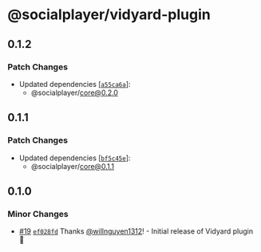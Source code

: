 # @socialplayer/vidyard-plugin

## 0.1.2

### Patch Changes

- Updated dependencies
  [[`a55ca6a`](https://github.com/willnguyen1312/socialplayer/commit/a55ca6a346424299ae2e361f2d8106cfa763cc51)]:
  - @socialplayer/core@0.2.0

## 0.1.1

### Patch Changes

- Updated dependencies
  [[`bf5c45e`](https://github.com/willnguyen1312/socialplayer/commit/bf5c45e9c59fd4196a86ad08601dc1f14febcc7c)]:
  - @socialplayer/core@0.1.1

## 0.1.0

### Minor Changes

- [#19](https://github.com/willnguyen1312/socialplayer/pull/19)
  [`ef028fd`](https://github.com/willnguyen1312/socialplayer/commit/ef028fdab9d07c106aa5915e6e37dbd293a0e634) Thanks
  [@willnguyen1312](https://github.com/willnguyen1312)! - Initial release of Vidyard plugin 💞
